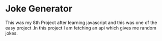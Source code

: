 <h1>Joke Generator</h1>
This was my 8th Project after learning javascript and this was one of the easy project .In this project I am fetching an api which gives me random jokes.
